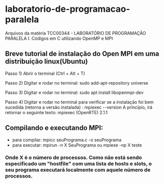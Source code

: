 # laboratorio-de-programacao-paralela
Arquivos da matéria TCC00344 - LABORATÓRIO DE PROGRAMAÇÃO PARALELA I. Códigos em C utilizando OpenMP e MPI

## Breve tutorial de instalação do Open MPI em uma distribuição linux(Ubuntu)

Passo 1) Abrir o terminal (Ctrl + Alt + T)

Passo 2) Digitar e rodar no terminal: sudo add-apt-repository universe

Passo 3) Digitar e rodar no terminal: sudo apt install libopenmpi-dev

Passo 4) Digitar e rodar no terminal para verificar se a instalação foi bem sucedida (retorna a versão instalada) : mpiexec --version
A princípio, irá retornar o seguinte texto: mpiexec (OpenRTE) 2.1.1

## Compilando e executando MPI:
- para compilar: mpicc seuPrograma.c -o seuPrograma
- para executar: mpirun -n X SeuPrograma ou mpiexe -np X teste
### Onde X é o número de processos. Como não está sendo especificado um "hostfile" com uma lista de hosts e slots, o seu programa executará localmente com aquele número de processos.
